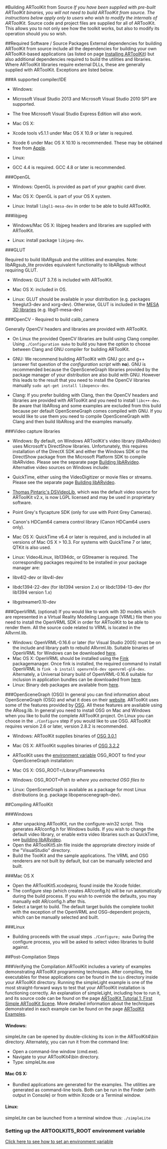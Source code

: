 #Building ARToolKit from Source
_If you have been supplied with pre-built ARToolKit binaries, you will not need to build ARToolKit from source. The instructions below apply only to users who wish to modify the internals of ARToolKit._ Source code and project files are supplied for all of ARToolKit. This allows you to not only see how the toolkit works, but also to modify its operation should you so wish.

##Required Software / Source Packages
External dependencies for building ARToolKit from source include all the dependencies for building your own ARToolKit-based applications (as listed on page [Installing ARToolKit][about_installing]) but also additional dependencies required to build the utilities and libraries. Where ARToolKit libraries require external DLLs, these are generally supplied with ARToolKit. Exceptions are listed below.

###A supported compiler/IDE

* Windows: 
* Microsoft Visual Studio 2013 and Microsoft Visual Studio 2010 SP1 are supported. 
* The free Microsoft Visual Studio Express Edition will also work.

* Mac OS X: 
* Xcode tools v5.1.1 under Mac OS X 10.9 or later is required. 
* Xcode 6 under Mac OS X 10.10 is recommended. These may be obtained free from [Apple][2].

*   Linux: 
*   GCC 4.4 is required. GCC 4.8 or later is recommended.


###OpenGL

- Windows: OpenGL is provided as part of your graphic card diver.

- Mac OS X: OpenGL is part of your OS X system.

- Linux: Install `libgl1-mesa-dev` in order to be able to build ARToolKit.

###libjpeg

-   Windows/Mac OS X: libjpeg headers and libraries are supplied with ARToolKit.

-   Linux: install package `libjpeg-dev`.

###GLUT

Required to build libARgsub and the utilities and examples. Note: libARgsub\_lite provides equivalent functionality to libARgsub without requiring GLUT.


* Windows: GLUT 3.7.6 is included with ARToolKit.  

* Mac OS X: included in OS.  

* Linux: GLUT should be available in your distribution (e.g. packages freeglut3-dev and xorg-dev). Otherwise, GLUT is included in the [MESA 3D libraries][3] (e.g. libgl1-mesa-dev)  


###OpenCV - Required to build calib_camera

Generally OpenCV headers and libraries are provided with ARToolKit.

* On Linux the provided OpenCV libraries are build using Clang compiler. Using `./Configuration make` to build you have the option to choose between Clang and GNU compiler for building ARToolKit. 

* GNU: We recommend building ARToolKit with GNU gcc and g++ (answer fist question of the _configuration script_ with **no**). GNU is recommended because the OpenSceneGraph libraries provided by the package manager of your distribution are also build with GNU. However this leads to the result that you need to install the OpenCV libraries manually `sudo apt-get install libopencv-dev`. 
* Clang: If you prefer building with Clang, then the OpenCV headers and libraries are provided with ARToolKit and you need to install `libc++-dev`. Be aware that libARosg and some examples are excluded from this build because per default OpenSceneGraph comes compiled with GNU. If you would like to use them you need to compile OpenSceneGraph with Clang and then build libARosg and the examples manually.


###Video capture libraries

*  Windows: By default, on Windows ARToolKit's video library (libARvideo) uses Microsoft's DirectShow libraries. Unfortunately, this requires installation of the DirectX SDK and either the Windows SDK or the DirectShow package from the Microsoft Platform SDK to compile libARvideo. Please see the separate page [Building libARvideo][4]. Alternative video sources on Windows include:
* QuickTime, either using the VideoDigitizer or movie files or streams. Please see the separate page [Building libARvideo][4].
* [Thomas Pintaric's DSVideoLib][6], which was the default video source for ARToolKit v2.x, is now LGPL licensed and may be used in proprietary software.
* Point Grey's flycapture SDK (only for use with Point Grey Cameras).
* Canon's HDCam64 camera control library (Canon HDCam64 users only).

* Mac OS X: QuickTime v6.4 or later is required, and is included in all versions of Mac OS X \> 10.3. For systems with QuickTime 7 or later, QTKit is also used.

* Linux: Video4Linux, lib1394dc, or GStreamer is required. The corresponding packages required to be installed in your package manager are:
* libv4l2-dev or libv4l-dev
* libdc1394-22-dev (for lib1394 version 2.x) or libdc1394-13-dev (for lib1394 version 1.x)
* libgstreamer0.10-dev

###OpenVRML (optional)
If you would like to work with 3D models which are represented in a Virtual Reality Modeling Language (VRML) file then you need to install the OpenVRML SDK in order for ARToolKit to be able to render them. All the source code related to VRML is located in the ARvrml.lib.

-   Windows: OpenVRML-0.16.6 or later (for Visual Studio 2005) must be on the include and library path to rebuild ARvrml.lib. Suitable binaries of OpenVRML for Windows can be downloaded [here][7].
-   Mac OS X: OpenVRML should be installed using the [Fink][8] packagemanager. Once fink is installed, the required command to install OpenVRML is `fink -b install openvrml6-dev openvrml-gl6-dev`. Alternately, a Universal binary build of OpenVRML-0.16.6 suitable for inclusion in application bundles can be downloaded from [here][9].
-   Linux: Binary deb packages are available from [here][10].

###OpenSceneGraph (OSG)
In general you can find information about OpenSceneGraph (OSG) and what it does on their [website][13]. ARToolKit uses some of the features provided by [OSG][14]. All these features are available using the ARosg.lib. 
In general you need to install OSG on Mac and Windows when you like to build the complete ARToolKit project. On Linux you can choose in the `./Configure` step if you would like to use OSG. ARToolKit requires version 2.6 or later, version 2.8.2 is recommended.

* Windows: ARToolKit supplies binaries of [OSG 3.0.1][11]
* Mac OS X: ARToolKit supplies binaries of [OSG 3.2.2][12]
* ARToolKit uses the [environment variable][setting_env] OSG\_ROOT to find your OpenSceneGraph installation:  
* Mac OS X: OSG\_ROOT=/Library/Frameworks
* Windows: OSG\_ROOT=_Path to where you extracted OSG files to_

* Linux: OpenSceneGraph is available as a package for most Linux distributions (e.g. package libopenscenegraph-dev).  


##Compiling ARToolKit

###Windows

-   After unpacking ARToolKit, run the configure-win32 script. This generates AR/config.h for Windows builds. If you wish to change the default video library, or enable extra video libraries such as QuickTime, see [building libARvideo][4].
-   Open the ARToolKit5.sln file inside the appropriate directory inside of the "VisualStudio" directory.
-   Build the ToolKit and the sample applications. The VRML and OSG renderers are not built by default, but can be manually selected and built.

###Mac OS X

-   Open the ARToolKit5.xcodeproj, found inside the Xcode folder.
-   The configure step (which creates AR/config.h) will be run automatically during the build process. If you wish to override the defaults, you may manually edit AR/config.h after this.
-   Select a target to build. The default target builds the complete toolkit with the exception of the OpenVRML and OSG-dependent projects, which can be manually selected and built.

###Linux

-   Building proceeds with the usual steps `./Configure; make` During the configure process, you will be asked to select video libraries to build against.

##Post-Compilation Steps

###Verifying the Compilation
ARToolKit includes a variety of examples demonstrating ARToolKit programming techniques. After compiling, the executables for these applications can be found in the `bin` directory inside your ARToolKit directory. Running the simpleLight example is one of the most straight-forward ways to test that your ARToolKit installation is functioning correctly. An explanation of simpleLight, including how to run it, and its source code can be found on the page [ARToolKit Tutorial 1: First Simple ARToolKit Scene][tutorial_1_first_scene]. More detailed information about the techniques demonstrated in each example can be found on the page [ARToolKit Examples][examples].

#### Windows:
simpleLite can be opened by double-clicking its icon in the ARToolKit4\\bin directory. Alternately, you can run it from the command line:

-   Open a command-line window (cmd.exe).
-   Navigate to your ARToolKit4\\bin directory.
-   Type: simpleLite.exe

#### Mac OS X:

-   Bundled applications are generated for the examples. The utilities are generated as command-line tools. Both can be run in the Finder (with output in Console) or from within Xcode or a Terminal window.

#### Linux:
simpleLite can be launched from a terminal window thus: `./simpleLite`

### Setting up the ARTOOLKIT5_ROOT environment variable
[Click here to see how to set an environment variable][setting_env]

[about_installing]: 1_Getting_Started:about_installing
[tutorial_1_first_scene]: 7_Examples:example_simplelite
[setting_env]: 1_Getting_Started:general_environment_variables
[examples]: 7_Examples:example_simplelite
[2]: http://developer.apple.com/xcode/
[3]: http://mesa3d.sourceforge.net/
[4]: 8_Advanced_Topics:windows_building_libarvideo
[6]: http://sourceforge.net/projects/dsvideolib
[7]: http://www.artoolworks.com/dist/openvrml/
[8]: http://www.finkproject.org/
[9]: http://www.artoolworks.com/dist/openvrml/
[10]: http://www.openvrml.org/
[11]: http://www.artoolkit.org/dist/3rdparty/openscenegraph/3.0.1/
[12]: http://www.artoolkit.org/dist/3rdparty/openscenegraph/3.2.x/
[13]: http://www.openscenegraph.org/
[14]: 8_Advanced_Topics:osg_usage